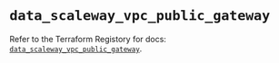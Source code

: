 # `data_scaleway_vpc_public_gateway`

Refer to the Terraform Registory for docs: [`data_scaleway_vpc_public_gateway`](https://registry.terraform.io/providers/scaleway/scaleway/2.28.0/docs/data-sources/vpc_public_gateway).
